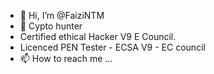 - 👋 Hi, I’m @FaiziNTM
- 👀 Cypto hunter
- Certified ethical Hacker V9 E Council. 
- Licenced PEN Tester - ECSA V9 - EC council 
- 📫 How to reach me ...

<!---
FaiziNTM/FaiziNTM is a ✨ special ✨ repository because its `README.md` (this file) appears on your GitHub profile.
You can click the Preview link to take a look at your changes.
--->
